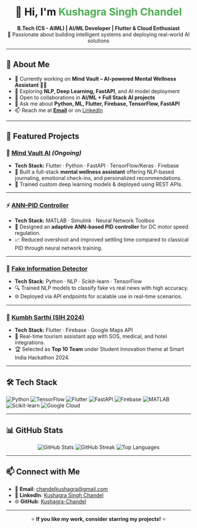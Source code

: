 <h1 align="center">👋 Hi, I'm <span style="color:#4CAF50">Kushagra Singh Chandel</span></h1>

<p align="center">
  <b>B.Tech (CS - AIML) | AI/ML Developer | Flutter & Cloud Enthusiast</b><br>
  🚀 Passionate about building intelligent systems and deploying real-world AI solutions
</p>

---

## 🧠 About Me
- 🔭 Currently working on **Mind Vault – AI-powered Mental Wellness Assistant** 🧠✨  
- 🌱 Exploring **NLP, Deep Learning, FastAPI**, and AI model deployment  
- 🤝 Open to collaborations in **AI/ML + Full Stack AI projects**  
- 💬 Ask me about **Python, ML, Flutter, Firebase, TensorFlow, FastAPI**  
- 📫 Reach me at **[Email](mailto:chandelkushagra@gmail.com)** or on [LinkedIn](https://www.linkedin.com/in/kushagra-singh-chandel)

---

## 🚀 Featured Projects  

### 🧠 [Mind Vault AI](https://github.com/Kushagra-Chandel/MindVault-AI) *(Ongoing)*  
- **Tech Stack:** Flutter · Python · FastAPI · TensorFlow/Keras · Firebase  
- 📝 Built a full-stack **mental wellness assistant** offering NLP-based journaling, emotional check-ins, and personalized recommendations.  
- 🧠 Trained custom deep learning models & deployed using REST APIs.

---

### ⚡ [ANN–PID Controller](https://github.com/Kushagra-Chandel/ANN-PID-Controller)  
- **Tech Stack:** MATLAB · Simulink · Neural Network Toolbox  
- 🤖 Designed an **adaptive ANN-based PID controller** for DC motor speed regulation.  
- 📈 Reduced overshoot and improved settling time compared to classical PID through neural network training.

---

### 📰 [Fake Information Detector](https://github.com/Kushagra-Chandel/Fake-Information-Detector)  
- **Tech Stack:** Python · NLP · Scikit-learn · TensorFlow  
- 🔍 Trained NLP models to classify fake vs real news with high accuracy.  
- 🌐 Deployed via API endpoints for scalable use in real-time scenarios.

---

### 🧭 [Kumbh Sarthi (SIH 2024)](https://github.com/Kushagra-Chandel/KUMBH-_SARTHI)  
- **Tech Stack:** Flutter · Firebase · Google Maps API  
- 📍 Real-time tourism assistant app with SOS, medical, and hotel integrations.  
- 🏆 Selected as **Top 10 Team** under Student Innovation theme at Smart India Hackathon 2024.

---

## 🛠 Tech Stack  

![Python](https://img.shields.io/badge/Python-FFD43B?style=for-the-badge&logo=python&logoColor=blue)
![TensorFlow](https://img.shields.io/badge/TensorFlow-FF6F00?style=for-the-badge&logo=tensorflow&logoColor=white)
![Flutter](https://img.shields.io/badge/Flutter-02569B?style=for-the-badge&logo=flutter&logoColor=white)
![FastAPI](https://img.shields.io/badge/FastAPI-009688?style=for-the-badge&logo=fastapi&logoColor=white)
![Firebase](https://img.shields.io/badge/Firebase-FFCA28?style=for-the-badge&logo=firebase&logoColor=black)
![MATLAB](https://img.shields.io/badge/MATLAB-orange?style=for-the-badge&logo=mathworks&logoColor=white)
![Scikit-learn](https://img.shields.io/badge/Scikit--learn-F7931E?style=for-the-badge&logo=scikit-learn&logoColor=white)
![Google Cloud](https://img.shields.io/badge/Google%20Cloud-4285F4?style=for-the-badge&logo=google-cloud&logoColor=white)

---

## 📊 GitHub Stats  

<p align="center">
  <img src="https://github-readme-stats.vercel.app/api?username=Kushagra-Chandel&show_icons=true&theme=radical" alt="GitHub Stats" />
  <img src="https://github-readme-streak-stats.herokuapp.com/?user=Kushagra-Chandel&theme=radical" alt="GitHub Streak" />
  <img src="https://github-readme-stats.vercel.app/api/top-langs/?username=Kushagra-Chandel&layout=compact&theme=radical" alt="Top Languages" />
</p>

---

## 📫 Connect with Me  
- 📧 **Email**: [chandelkushagra@gmail.com](mailto:chandelkushagra@gmail.com)  
- 💼 **LinkedIn**: [Kushagra Singh Chandel](https://www.linkedin.com/in/kushagra-singh-chandel)  
- 🌐 **GitHub**: [Kushagra-Chandel](https://github.com/Kushagra-Chandel)  

---

<p align="center">
  ⭐ <b>If you like my work, consider starring my projects!</b> ⭐
</p>

